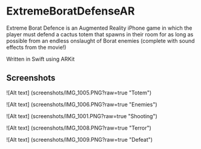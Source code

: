 # ExtremeBoratDefenseAR

Extreme Borat Defence is an Augmented Reality iPhone game in which the player must defend a cactus totem that spawns in their room for as long as possible from an endless onslaught of Borat enemies (complete with sound effects from the movie!)

Written in Swift using ARKit

## Screenshots
![Alt text] (screenshots/IMG_1005.PNG?raw=true "Totem")    

![Alt text] (screenshots/IMG_1006.PNG?raw=true "Enemies")   

![Alt text] (screenshots/IMG_1001.PNG?raw=true "Shooting")   

![Alt text] (screenshots/IMG_1008.PNG?raw=true "Terror")   

![Alt text] (screenshots/IMG_1009.PNG?raw=true "Defeat")   